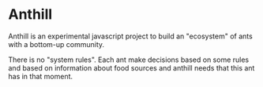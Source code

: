 Anthill
=======

Anthill is an experimental javascript project to build an "ecosystem" of ants with a bottom-up community.
	
There is no "system rules". Each ant make decisions based on some rules and based on information about food sources and anthill needs that this ant has in that moment.
